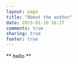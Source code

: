 ```yaml
---
layout: page
title: "About the author"
date: 2015-01-10 16:27
comments: true
sharing: true
footer: true
---
```

** hello **

